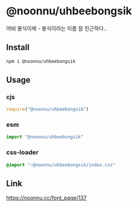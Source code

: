 # @noonnu/uhbeebongsik
어비 봉식이체 - 봉식이라는 이름 참 친근하다..

## Install
```sh
npm i @noonnu/uhbeebongsik
```
## Usage
### cjs
```js
require("@noonnu/uhbeebongsik")
```
### esm
```js
import "@noonnu/uhbeebongsik"
```
### css-loader
```css
@import "~@noonnu/uhbeebongsik/index.css"
```

## Link
https://noonnu.cc/font_page/137
